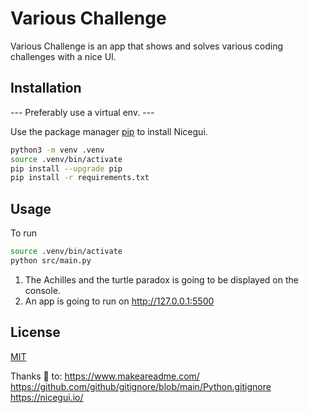 # Various Challenge

Various Challenge is an app that shows and solves various coding challenges with a nice UI.

## Installation

--- Preferably use a virtual env. ---

Use the package manager [pip](https://pip.pypa.io/en/stable/) to install Nicegui.

```bash
python3 -m venv .venv
source .venv/bin/activate
pip install --upgrade pip
pip install -r requirements.txt
```

## Usage

To run 
```bash
source .venv/bin/activate
python src/main.py  
```

1. The Achilles and the turtle paradox is going to be displayed on the console.
2. An app is going to run on http://127.0.0.1:5500

## License

[MIT](https://choosealicense.com/licenses/mit/)


Thanks 🙏 to:
https://www.makeareadme.com/
https://github.com/github/gitignore/blob/main/Python.gitignore
https://nicegui.io/